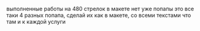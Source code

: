 
выполненные работы на 480 стрелок в макете нет уже
попапы это все таки 4 разных попапа, сделай их как в макете, со всеми текстами что там и к каждой услуги